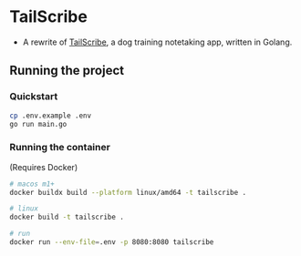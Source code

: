 # TailScribe

- A rewrite of [TailScribe](https://www.tailscribe.com/), a dog training notetaking app, written in Golang.

## Running the project

### Quickstart
```bash
cp .env.example .env
go run main.go
```

### Running the container
(Requires Docker)

```bash
# macos m1+
docker buildx build --platform linux/amd64 -t tailscribe .

# linux
docker build -t tailscribe .

# run
docker run --env-file=.env -p 8080:8080 tailscribe
```